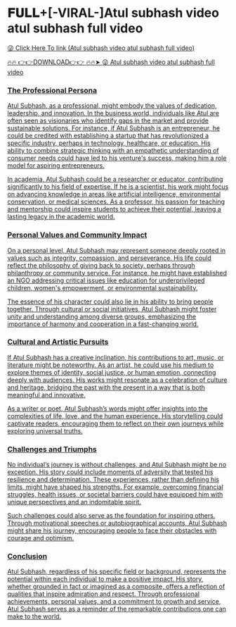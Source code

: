 # 𝐅𝐔𝐋𝐋+[-VIRAL-]Atul subhash video atul subhash full video

<a href="https://fifa55ballz.com/edf4r4er"> 😜 Click Here To link (Atul subhash video atul subhash full video)

🔥🔥 👉👉DOWNLOAD👉👉 🔥🔥➤  <a href="https://fifa55ballz.com/edf4r4er"> 😜 Atul subhash video atul subhash full video

### The Professional Persona  
Atul Subhash, as a professional, might embody the values of dedication, leadership, and innovation. In the business world, individuals like Atul are often seen as visionaries who identify gaps in the market and provide sustainable solutions. For instance, if Atul Subhash is an entrepreneur, he could be credited with establishing a startup that has revolutionized a specific industry, perhaps in technology, healthcare, or education. His ability to combine strategic thinking with an empathetic understanding of consumer needs could have led to his venture's success, making him a role model for aspiring entrepreneurs.

In academia, Atul Subhash could be a researcher or educator, contributing significantly to his field of expertise. If he is a scientist, his work might focus on advancing knowledge in areas like artificial intelligence, environmental conservation, or medical sciences. As a professor, his passion for teaching and mentorship could inspire students to achieve their potential, leaving a lasting legacy in the academic world.

### Personal Values and Community Impact  
On a personal level, Atul Subhash may represent someone deeply rooted in values such as integrity, compassion, and perseverance. His life could reflect the philosophy of giving back to society, perhaps through philanthropy or community service. For instance, he might have established an NGO addressing critical issues like education for underprivileged children, women's empowerment, or environmental sustainability.

The essence of his character could also lie in his ability to bring people together. Through cultural or social initiatives, Atul Subhash might foster unity and understanding among diverse groups, emphasizing the importance of harmony and cooperation in a fast-changing world.

### Cultural and Artistic Pursuits  
If Atul Subhash has a creative inclination, his contributions to art, music, or literature might be noteworthy. As an artist, he could use his medium to explore themes of identity, social justice, or human emotion, connecting deeply with audiences. His works might resonate as a celebration of culture and heritage, bridging the past with the present in a way that is both meaningful and innovative.

As a writer or poet, Atul Subhash’s words might offer insights into the complexities of life, love, and the human experience. His storytelling could captivate readers, encouraging them to reflect on their own journeys while exploring universal truths.

### Challenges and Triumphs  
No individual’s journey is without challenges, and Atul Subhash might be no exception. His story could include moments of adversity that tested his resilience and determination. These experiences, rather than defining his limits, might have shaped his strengths. For example, overcoming financial struggles, health issues, or societal barriers could have equipped him with unique perspectives and an indomitable spirit.

Such challenges could also serve as the foundation for inspiring others. Through motivational speeches or autobiographical accounts, Atul Subhash might share his journey, encouraging people to face their obstacles with courage and optimism.

### Conclusion  
Atul Subhash, regardless of his specific field or background, represents the potential within each individual to make a positive impact. His story, whether grounded in fact or imagined as a composite, offers a reflection of qualities that inspire admiration and respect. Through professional achievements, personal values, and a commitment to growth and service, Atul Subhash serves as a reminder of the remarkable contributions one can make to the world. 




